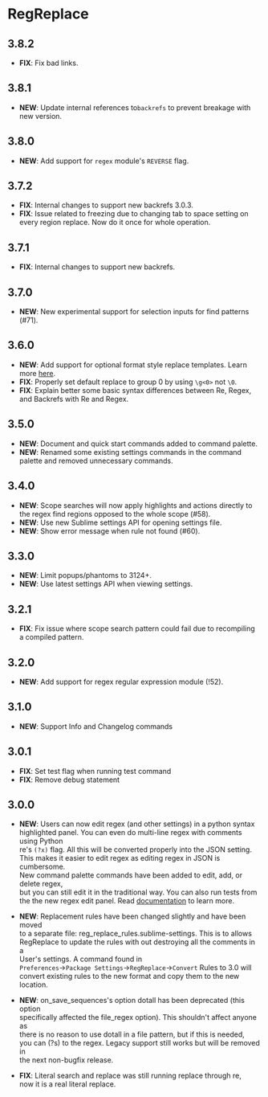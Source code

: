 # RegReplace

## 3.8.2

- **FIX**: Fix bad links.

## 3.8.1

- **NEW**: Update internal references to`backrefs` to prevent breakage with new version.

## 3.8.0

- **NEW**: Add support for `regex` module's `REVERSE` flag.

## 3.7.2

- **FIX**: Internal changes to support new backrefs 3.0.3.
- **FIX**: Issue related to freezing due to changing tab to space setting on every region replace.  Now do it once for whole operation.

## 3.7.1

- **FIX**: Internal changes to support new backrefs.

## 3.7.0

- **NEW**: New experimental support for selection inputs for find patterns (#71).

## 3.6.0

- **NEW**: Add support for optional format style replace templates. Learn more [here](https://facelessuser.github.io/backrefs/usage/#format-replacements).
- **FIX**: Properly set default replace to group 0 by using `\g<0>` not `\0`.
- **FIX**: Explain better some basic syntax differences between Re, Regex, and Backrefs with Re and Regex.

## 3.5.0

- **NEW**: Document and quick start commands added to command palette.
- **NEW**: Renamed some existing settings commands in the command palette and removed unnecessary commands.

## 3.4.0

- **NEW**: Scope searches will now apply highlights and actions directly to the regex find regions opposed to the whole
scope (#58).
- **NEW**: Use new Sublime settings API for opening settings file.
- **NEW**: Show error message when rule not found (#60).

## 3.3.0

- **NEW**: Limit popups/phantoms to 3124+.
- **NEW**: Use latest settings API when viewing settings.

## 3.2.1

- **FIX**: Fix issue where scope search pattern could fail due to recompiling a compiled pattern.

## 3.2.0

- **NEW**: Add support for regex regular expression module (!52).

## 3.1.0

- **NEW**: Support Info and Changelog commands

## 3.0.1

- **FIX**: Set test flag when running test command
- **FIX**: Remove debug statement

## 3.0.0

- **NEW**: Users can now edit regex (and other settings) in a python syntax  
highlighted panel. You can even do multi-line regex with comments using Python  
re's `(?x)` flag. All this will be converted properly into the JSON setting.  
This makes it easier to edit regex as editing regex in JSON is cumbersome.  
New command palette commands have been added to edit, add, or delete regex,  
but you can still edit it in the traditional way. You can also run tests from  
the the new regex edit panel. Read [documentation](http://facelessuser.github.io/RegReplace/usage/#a-better-way-to-create-regex-rules) to learn more.

- **NEW**: Replacement rules have been changed slightly and have been moved  
to a separate file: reg_replace_rules.sublime-settings. This is to allows  
RegReplace to update the rules with out destroying all the comments in a  
User's settings. A command found in  
`Preferences`->`Package Settings`->`RegReplace`->`Convert` Rules to 3.0 will  
convert existing rules to the new format and copy them to the new location.

- **NEW**: on_save_sequences's option dotall has been deprecated (this option  
specifically affected the file_regex option). This shouldn't affect anyone as  
there is no reason to use dotall in a file pattern, but if this is needed,  
you can (?s) to the regex. Legacy support still works but will be removed in  
the next non-bugfix release.

- **FIX**: Literal search and replace was still running replace through re,  
now it is a real literal replace.
